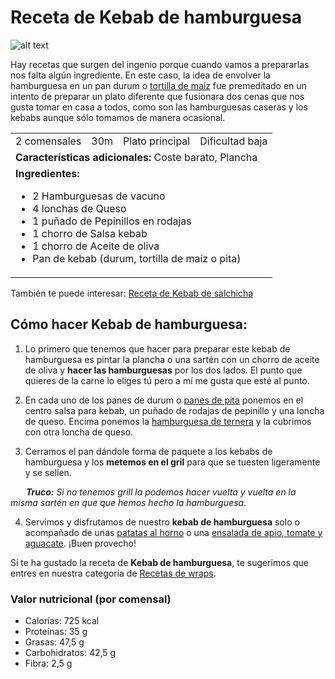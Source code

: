 # Receta de Kebab de hamburguesa
![alt text](image.png)

Hay recetas que surgen del ingenio porque cuando vamos a prepararlas nos falta algún ingrediente. 
En este caso, la idea de envolver la hamburguesa en un pan durum o [tortilla de maíz](https://www.recetasgratis.net/receta-de-tortillas-mexicanas-de-maiz-55347.html) fue premeditado 
en un intento de preparar un plato diferente que fusionara dos cenas que nos gusta tomar en casa a todos, 
como son las hamburguesas caseras y los kebabs aunque sólo tomamos de manera ocasional.

<table>
 <tr>
  <td>2 comensales</td>
  <td>30m</td>
  <td> Plato principal </td>
  <td>Dificultad baja</td>
 </tr>
 <tr>
  <td colspan="4"><strong>Características adicionales:</strong> Coste barato, Plancha</td>
 </tr>
  <tr>
   <td colspan="4"><strong>Ingredientes:</strong>
    <ul>
      <li>2 Hamburguesas de vacuno</li>
      <li>4 lonchas de Queso</li>
      <li>1 puñado de Pepinillos en rodajas</li>
      <li>1 chorro de Salsa kebab</li>
      <li>1 chorro de Aceite de oliva</li>
      <li>Pan de kebab (durum, tortilla de maíz o pita)</li>
    </ul>
   </td>
 </tr>
</table>

También te puede interesar: [Receta de Kebab de salchicha](https://www.recetasgratis.net/receta-de-kebab-de-salchicha-61544.html)

## Cómo hacer Kebab de hamburguesa:
1. Lo primero que tenemos que hacer para preparar este kebab de hamburguesa es pintar la plancha o una sartén con un chorro de aceite de oliva y **hacer las hamburguesas** por los dos lados. El punto que quieres de la carne lo eliges tú pero a mí me gusta que esté al punto.

2. En cada uno de los panes de durum o [panes de pita](https://www.recetasgratis.net/receta-de-pan-de-pita-57801.html) ponemos en el centro salsa para kebab, un puñado de rodajas de pepinillo y una loncha de queso. Encima ponemos la [hamburguesa de ternera](https://www.recetasgratis.net/receta-de-hamburguesas-para-halloween-59640.html) y la cubrimos con otra loncha de queso.

3. Cerramos el pan dándole forma de paquete a los kebabs de hamburguesa y los **metemos en el gril** para que se tuesten ligeramente y se sellen.

&emsp;&ensp;&nbsp;_**Truco:** Si no tenemos grill la podemos hacer vuelta y vuelta en la misma sartén en que que hemos hecho la hamburguesa._

4. Servimos y disfrutamos de nuestro **kebab de hamburguesa** solo o acompañado de unas [patatas al horno](https://www.recetasgratis.net/receta-de-patatas-al-horno-con-romero-59622.html) o una [ensalada de apio, tomate y aguacate](https://www.recetasgratis.net/receta-de-patatas-al-horno-con-romero-59622.html). ¡Buen provecho!

Si te ha gustado la receta de **Kebab de hamburguesa**, te sugerimos que entres en nuestra categoría de [Recetas de wraps](https://www.recetasgratis.net/Wraps-busqCate-1.html).


### **Valor nutricional (por comensal)**
 * Calorías: 725 kcal
 * Proteínas: 35 g
 * Grasas: 47,5 g
 * Carbohidratos: 42,5 g
 * Fibra: 2,5 g
